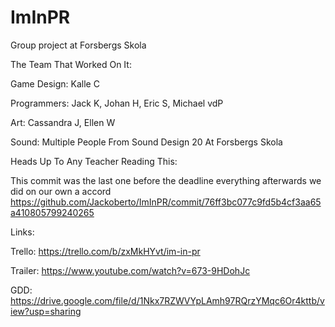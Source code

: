 # ImInPR
Group project at Forsbergs Skola

The Team That Worked On It:

Game Design: Kalle C

Programmers: Jack K, Johan H, Eric S, Michael vdP

Art: Cassandra J, Ellen W

Sound: Multiple People From Sound Design 20 At Forsbergs Skola


Heads Up To Any Teacher Reading This:

This commit was the last one before the deadline everything afterwards we did on our own a accord
https://github.com/Jackoberto/ImInPR/commit/76ff3bc077c9fd5b4cf3aa65a410805799240265


Links:

Trello: https://trello.com/b/zxMkHYvt/im-in-pr

Trailer: https://www.youtube.com/watch?v=673-9HDohJc

GDD: https://drive.google.com/file/d/1Nkx7RZWVYpLAmh97RQrzYMqc6Or4kttb/view?usp=sharing
